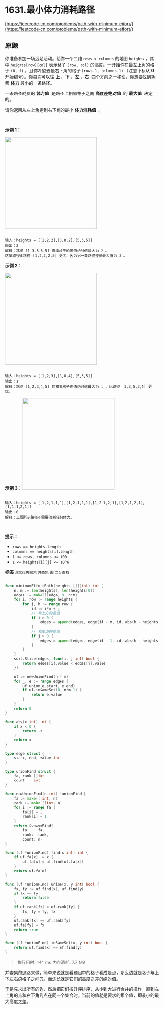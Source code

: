 # 1631.最小体力消耗路径
[https://leetcode-cn.com/problems/path-with-minimum-effort/](https://leetcode-cn.com/problems/path-with-minimum-effort/) 
## 原题
你准备参加一场远足活动。给你一个二维 `rows x columns` 的地图 `heights` ，其中 `heights[row][col]` 表示格子 `(row, col)` 的高度。一开始你在最左上角的格子 `(0, 0)` ，且你希望去最右下角的格子 `(rows-1, columns-1)` （注意下标从 **0**  开始编号）。你每次可以往 **上** ，**下** ，**左** ，**右**  四个方向之一移动，你想要找到耗费 **体力**  最小的一条路径。

一条路径耗费的 **体力值**  是路径上相邻格子之间 **高度差绝对值**  的 **最大值**  决定的。

请你返回从左上角走到右下角的最小 **体力消耗值**  。

 

**示例 1：** 

<img alt="" src="https://assets.leetcode-cn.com/aliyun-lc-upload/uploads/2020/10/25/ex1.png" style="width: 300px; height: 300px;" />

```

输入：heights = [[1,2,2],[3,8,2],[5,3,5]]
输出：2
解释：路径 [1,3,5,3,5] 连续格子的差值绝对值最大为 2 。
这条路径比路径 [1,2,2,2,5] 更优，因为另一条路径差值最大值为 3 。

```
**示例 2：** 

<img alt="" src="https://assets.leetcode-cn.com/aliyun-lc-upload/uploads/2020/10/25/ex2.png" style="width: 300px; height: 300px;" />

```

输入：heights = [[1,2,3],[3,8,4],[5,3,5]]
输出：1
解释：路径 [1,2,3,4,5] 的相邻格子差值绝对值最大为 1 ，比路径 [1,3,5,3,5] 更优。

```
**示例 3：** 
<img alt="" src="https://assets.leetcode-cn.com/aliyun-lc-upload/uploads/2020/10/25/ex3.png" style="width: 300px; height: 300px;" />
```

输入：heights = [[1,2,1,1,1],[1,2,1,2,1],[1,2,1,2,1],[1,2,1,2,1],[1,1,1,2,1]]
输出：0
解释：上图所示路径不需要消耗任何体力。

```
 

**提示：** 
- `rows == heights.length`
- `columns == heights[i].length`
- `1 <= rows, columns <= 100`
- `1 <= heights[i][j] <= 10^6`
 
**标签**
`深度优先搜索` `并查集` `图` `二分查找` 


## 
```go
func minimumEffortPath(heights [][]int) int {
	n, m := len(heights), len(heights[0])
	edges := make([]edge, 0, n*m)
	for i, row := range heights {
		for j, h := range row {
			id := i*m + j
			// 和上方的差值
			if i > 0 {
				edges = append(edges, edge{id - m, id, abs(h - heights[i-1][j])})
			}
			// 和左边的差值
			if j > 0 {
				edges = append(edges, edge{id - 1, id, abs(h - heights[i][j-1])})
			}
		}
	}
	sort.Slice(edges, func(i, j int) bool {
		return edges[i].value < edges[j].value
	})

	uf := newUnionFind(n * m)
	for _, e := range edges {
		uf.union(e.start, e.end)
		if uf.inSameSet(0, n*m-1) {
			return e.value
		}
	}
	return 0
}

func abs(x int) int {
	if x < 0 {
		return -x
	}
	return x
}

type edge struct {
	start, end, value int
}

type unionFind struct {
	fa, rank []int
	count    int
}

func newUnionFind(n int) *unionFind {
	fa := make([]int, n)
	rank := make([]int, n)
	for i := range fa {
		fa[i] = i
		rank[i] = 1
	}
	return &unionFind{
		fa:    fa,
		rank:  rank,
		count: n}
}

func (uf *unionFind) find(x int) int {
	if uf.fa[x] != x {
		uf.fa[x] = uf.find(uf.fa[x])
	}
	return uf.fa[x]
}

func (uf *unionFind) union(x, y int) bool {
	fx, fy := uf.find(x), uf.find(y)
	if fx == fy {
		return false
	}
	if uf.rank[fx] < uf.rank[fy] {
		fx, fy = fy, fx
	}
	uf.rank[fx] += uf.rank[fy]
	uf.fa[fy] = fx
	return true
}

func (uf *unionFind) inSameSet(x, y int) bool {
	return uf.find(x) == uf.find(y)
}

```
>执行用时: 144 ms
内存消耗: 7.7 MB

并查集的思路来做，简单来说就是看题目中的格子看成是点，那么边就是格子与上下左右的格子之间的。而边长就是它们的高度之差的绝对值。

于是先求出所有的边，然后把它们按升序排序，从小到大进行合并的操作，直到左上角的点和右下角的点在同一个集合时，当前的值就是要求的那个值，即最小的最大高度之差。